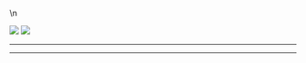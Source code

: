 <!-- ![](https://data14.sticker.fan/20200904/file_2745638_128x128.webp) -->
<!-- ![](https://img.itch.zone/aW1nLzEwNTE5NDMuZ2lm/original/UOzaTJ.gif) -->

\n

<!-- ![](https://github-profile-summary-cards.vercel.app/api/cards/profile-details?username=tiencoffee&theme=github_dark) -->
<!-- ![](https://github-profile-summary-cards.vercel.app/api/cards/repos-per-language?username=tiencoffee&theme=github_dark) -->
![](https://github-profile-summary-cards.vercel.app/api/cards/most-commit-language?username=tiencoffee&theme=github_dark)
![](https://github-profile-summary-cards.vercel.app/api/cards/productive-time?username=tiencoffee&theme=github_dark)
<!-- ![](https://github-profile-summary-cards.vercel.app/api/cards/stats?username=tiencoffee&theme=github_dark) -->

---

<!-- ![trophy](https://github-profile-trophy.vercel.app/?username=ryo-ma&no-frame=true&no-bg=true&theme=darkhub) -->

---

<!-- ![top_langs](https://github-readme-stats.vercel.app/api/top-langs/?username=tiencoffee&layout=compact&langs_count=10) -->

<!--
---

![](https://play.pokemonshowdown.com/sprites/ani/raikou.gif)
![](https://play.pokemonshowdown.com/sprites/ani/suicune.gif)
  ![](https://play.pokemonshowdown.com/sprites/ani/entei.gif)

   `Raikou`          `Suicune`           `Entei`

---

![](https://play.pokemonshowdown.com/sprites/ani/palkia.gif)
![](https://play.pokemonshowdown.com/sprites/ani/giratina.gif)
![](https://play.pokemonshowdown.com/sprites/ani/dialga.gif)

      `Palkia`                  `Giratina`                 `Dialga`
-->
